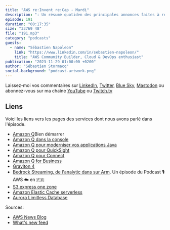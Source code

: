 ```yaml
---
title: "AWS re:Invent re:Cap - Mardi"
description: ": Un résumé quotiden des principales annonces faites à re:Invent 2023. Enregistré à Las Vegas le mardi 28 novembre 2023."
episode: 191
duration: "00:17:35"
size: "33769 48"
file: "191.mp3"
category: "podcasts"
guests:
  - name: "Sébastien Napoleon"
    link: "https://www.linkedin.com/in/sebastien-napoleon/"
    title: "AWS Community Builder, Cloud & DevOps enthusiast"
publication: "2023-11-29 01:00:00 +0200"
author: "Sébastien Stormacq"
social-background: "podcast-artwork.png"
---
```


Laissez-moi vos commentaires sur [LinkedIn](https://www.linkedin.com/in/sebastienstormacq/), [Twitter](https://twitter.com/sebsto), [Blue Sky](https://bsky.app/profile/sebsto.bsky.social), [Mastodon](https://awscommunity.social/@sebsto) ou abonnez-vous sur ma chaîne [YouTube](https://www.youtube.com/sebsto) ou [Twitch.tv](https://www.twitch.tv/sebAWS)

## Liens

Voici les liens vers les pages des services dont nous avons parlé dans l'épisode.

- [Amazon Q](https://aws.amazon.com/q/getting-started/)Bien démarrer 
- [Amazon Q dans la console](https://aws.amazon.com/blogs/aws/amazon-q-brings-generative-ai-powered-assistance-to-it-pros-and-developers-preview/)
- [Amazon Q pour moderniser vos applications Java](https://aws.amazon.com/blogs/aws/upgrade-your-java-applications-with-amazon-q-code-transformation-preview/)
- [Amazon Q pour QuickSight](https://aws.amazon.com/blogs/aws/new-amazon-q-in-quicksight-uses-generative-ai-assistance-for-quicker-easier-data-insights-preview/)
- [Amazon Q pour Connect](https://aws.amazon.com/blogs/aws/new-generative-ai-features-in-amazon-connect-including-amazon-q-facilitate-improved-contact-center-service/)
- [Amazon Q for Business](https://aws.amazon.com/blogs/aws/introducing-amazon-q-a-new-generative-ai-powered-assistant-preview/)
- [Graviton 4](https://aws.amazon.com/blogs/aws/join-the-preview-for-new-memory-optimized-aws-graviton4-powered-amazon-ec2-instances-r8g/)
- [Bedrock Streaming, de l'analytic dans sur Arm](https://stormacq.com/podcasts/episode_097/index.html). Un épisode du Podcast 🎙 AWS ☁️ en 🇫🇷
- [S3 express one zone](https://aws.amazon.com/blogs/aws/new-amazon-s3-express-one-zone-high-performance-storage-class/)
- [Amazon Elastic Cache serverless](https://aws.amazon.com/blogs/aws/amazon-elasticache-serverless-for-redis-and-memcached-now-generally-available/)
- [Aurora Limitless Database](https://aws.amazon.com/blogs/aws/join-the-preview-amazon-aurora-limitless-database/)


Sources: 

- [AWS News Blog](https://aws.amazon.com/blogs/aws/)
- [What's new feed](https://aws.amazon.com/about-aws/whats-new/2023/)
